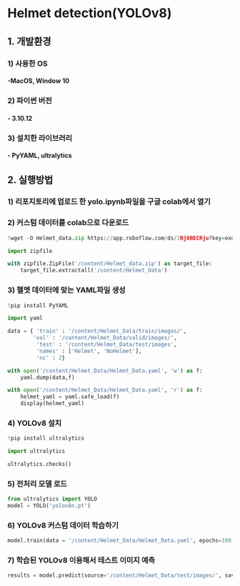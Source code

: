 # Helmet detection(YOLOv8)
## 1. 개발환경
 ### 1) 사용한 OS
 #### -MacOS, Window 10
 ### 2) 파이썬 버전
 #### - 3.10.12
 ### 3) 설치한 라이브러리
 #### - PyYAML, ultralytics
 ## 2. 실행방법
 ### 1) 리포지토리에 업로드 한 yolo.ipynb파일을 구글 colab에서 열기
 ### 2) 커스텀 데이터를 colab으로 다운로드
  ```python
 !wget -O Helmet_data.zip https://app.roboflow.com/ds/1Rj6BECRju?key=exdDCuJd4R
 ```
```python
import zipfile

with zipfile.ZipFile('/content/Helmet_data.zip') as target_file:
    target_file.extractall('/content/Helmet_Data')
```
### 3) 헬멧 데이터에 맞는 YAML파일 생성
```python
!pip install PyYAML
```
```python
import yaml

data = { 'train' : '/content/Helmet_Data/train/images/',
        'val' : '/content/Helmet_Data/valid/images/',
         'test' : '/content/Helmet_Data/test/images',
         'names' : ['Helmet', 'NoHelmet'],
         'nc' : 2}

with open('/content/Helmet_Data/Helmet_Data.yaml', 'w') as f: 
    yaml.dump(data,f)

with open('/content/Helmet_Data/Helmet_Data.yaml', 'r') as f: 
    helmet_yaml = yaml.safe_load(f)
    display(helmet_yaml)
```
### 4) YOLOv8 설치
```python
!pip install ultralytics
```
```python
import ultralytics

ultralytics.checks()
```
### 5) 전처리 모델 로드
```python
from ultralytics import YOLO
model = YOLO('yolov8n.pt')
```
### 6) YOLOv8 커스텀 데이터 학습하기
```python
model.train(data = '/content/Helmet_Data/Helmet_Data.yaml', epochs=100, patience=25, batch=32, imgsz=320)
```
### 7) 학습된 YOLOv8 이용해서 테스트 이미지 예측
```python
results = model.predict(source='/content/Helmet_Data/test/images/', save=True)
```
